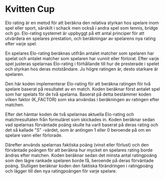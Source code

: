 # Kvitten Cup
Elo rating är en metod för att beräkna den relativa styrkan hos spelare inom spel eller sport, särskilt i schack men också i andra spel som tennis, bridge och go. Elo-rating systemet är uppbyggt på ett antal principer för att utvärdera en spelares prestation, och beräkningar av spelarens nya rating efter varje spel.

En spelares Elo-rating beräknas utifrån antalet matcher som spelaren har spelat och antalet matcher som spelaren har vunnit eller förlorat. Efter varje spel justeras spelarnas Elo-rating i förhållande till hur de presterade i spelet och styrkan hos deras motståndare. Ju högre ratingen är, desto starkare är spelaren.

Den här koden implementerar Elo-rating för att beräkna ratingen för två spelare baserat på resultatet av en match. Koden beräknar först antalet spel som har spelats för de två spelarna. Baserat på detta bestämmer koden vilken faktor (K_FACTOR) som ska användas i beräkningen av ratingen efter matchen.

Efter det hämtar koden de två spelarnas aktuella Elo-rating och matchresultaten från formuläret som skickades in. Koden beräknar sedan vad spelarnas förväntade poäng skulle ha varit baserat på deras rating och det så kallade "S" -värdet, som är antingen 1 eller 0 beroende på om en spelare vann eller förlorade.

Därefter används spelarnas faktiska poäng (vinst eller förlust) och den förväntade poängen för att beräkna hur mycket en spelares rating borde ändras efter matchen. Koden beräknar sedan det minsta antal ratingpoäng som den lägre rankade spelaren borde få, beroende på deras förväntade poäng. Slutligen beräknar koden den faktiska förändringen i ratingpoäng och lägger till den nya ratingpoängen för varje spelare.
